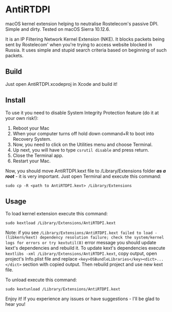 # AntiRTDPI
macOS kernel extension helping to neutralise Rostelecom's passive DPI. 
Simple and dirty.
Tested on macOS Sierra 10.12.6.

It is an IP Filtering Network Kernel Extension (NKE). It blocks packets being sent by Rostelecom' when you're trying to access website blocked in Russia. It uses simple and stupid search criteria based on beginning of such packets.

## Build
Just open AntiRTDPI.xcodeproj in Xcode and build it!

## Install
To use it you need to disable System Integrity Protection feature (do it at your own risk!):
1. Reboot your Mac
2. When your computer turns off hold down command+R to boot into Recovery System.
3. Now, you need to click on the Utilities menu and choose Terminal.
4. Up next, you will have to type ``` csrutil disable ``` and press return.
5. Close the Terminal app.
6. Restart your Mac.

Now, you should move AntiRTDPI.kext file to /Library/Extensions folder ***as a root*** - it is very important.
Just open Terminal and execute this command:
```
sudo cp -R <path to AntiRTDPI.kext> /Library/Extensions
```

## Usage
To load kernel extension execute this command:
```
sudo kextload /Library/Extensions/AntiRTDPI.kext
```

Note: if you see ```/Library/Extensions/AntiRTDPI.kext failed to load - (libkern/kext) dependency resolution failure; check the system/kernel logs for errors or try kextutil(8)``` error message you should update kext's dependencies and rebuild it. To update kext's dependencies execute ```kextlibs -xml /Library/Extensions/AntiRTDPI.kext```, copy output, open project's Info.plist file and replace ```<key>OSBundleLibraries</key><dict>...</dict>``` section with copied output. Then rebuild project and use new kext file.

To unload execute this command:
```
sudo kextunload /Library/Extensions/AntiRTDPI.kext
```

Enjoy it! If you experience any issues or have suggestions - I'll be glad to hear you!
